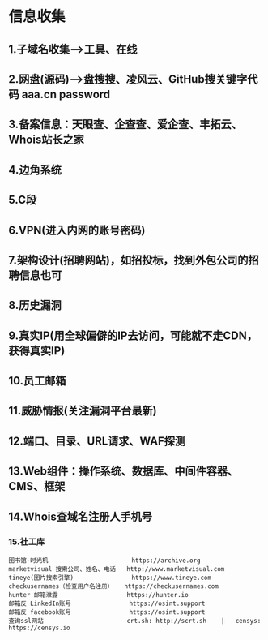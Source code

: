# 信息收集

## 1.子域名收集-->工具、在线

## 2.网盘(源码)-->盘搜搜、凌风云、GitHub搜关键字代码 aaa.cn password

## 3.备案信息：天眼查、企查查、爱企查、丰拓云、Whois站长之家

## 4.边角系统

## 5.C段

## 6.VPN(进入内网的账号密码)

## 7.架构设计(招聘网站)，如招投标，找到外包公司的招聘信息也可

## 8.历史漏洞

## 9.真实IP(用全球偏僻的IP去访问，可能就不走CDN，获得真实IP)

## 10.员工邮箱

## 11.威胁情报(关注漏洞平台最新)

## 12.端口、目录、URL请求、WAF探测

## 13.Web组件：操作系统、数据库、中间件容器、CMS、框架

## 14.Whois查域名注册人手机号

### 15.社工库

```
图书馆-时光机						  https://archive.org
marketvisual 搜索公司、姓名、电话	  http://www.marketvisual.com
tineye(图片搜索引擎)				  https://www.tineye.com
checkusernames（检查用户名注册）	  https://checkusernames.com
hunter 邮箱泄露					  https://hunter.io
邮箱反 LinkedIn账号 				  https://osint.support
邮箱反 facebook账号				  https://osint.support
查询ssl网站					   	  crt.sh: http://scrt.sh	|	censys: https://censys.io
```

